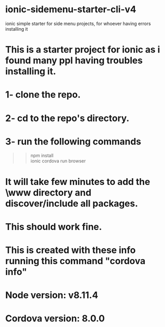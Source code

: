 # ionic-sidemenu-starter-cli-v4
ionic simple starter for side menu projects, for whoever having errors installing it

# This is a starter project for ionic as i found many ppl having troubles installing it.


# 1- clone the repo.
# 2- cd to the repo's directory.
# 3- run the following commands 
 >>   npm install   
 >>   ionic cordova run browser   
# It will take few minutes to add the \www directory and discover/include all packages.
# This should work fine.

# This is created with these info running this command "cordova info"
# Node version: v8.11.4

# Cordova version: 8.0.0
